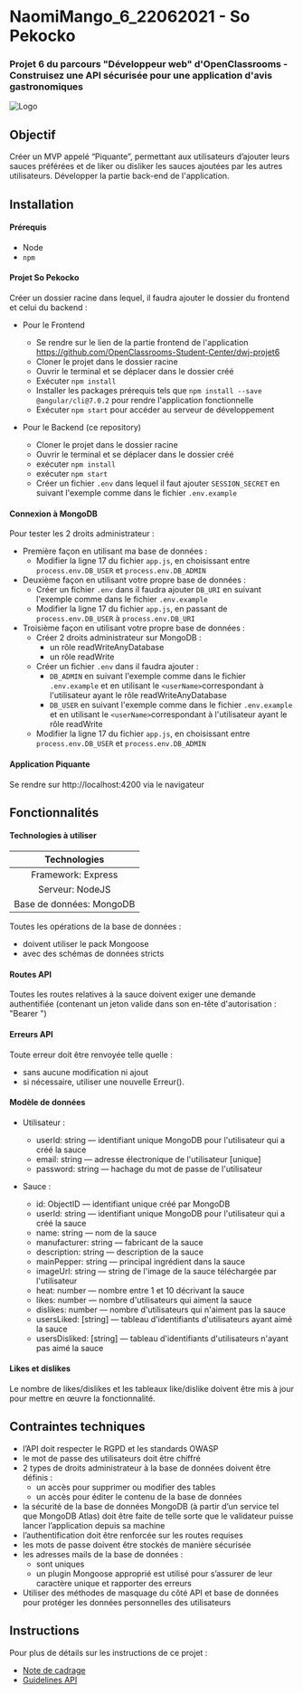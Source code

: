 # NaomiMango_6_22062021 - So Pekocko

### Projet 6 du parcours "Développeur web" d'OpenClassrooms - Construisez une API sécurisée pour une application d'avis gastronomiques

![Logo](https://user.oc-static.com/upload/2019/09/02/15674356878125_image2.png)

## Objectif

Créer un MVP appelé “Piquante”, permettant aux utilisateurs d’ajouter leurs sauces préférées et de liker ou disliker les sauces ajoutées par les autres utilisateurs. Développer la partie back-end de l'application.

## Installation

#### Prérequis

- Node
- `npm`

#### Projet So Pekocko

Créer un dossier racine dans lequel, il faudra ajouter le dossier du frontend et celui du backend :

- Pour le Frontend

  - Se rendre sur le lien de la partie frontend de l'application https://github.com/OpenClassrooms-Student-Center/dwj-projet6
  - Cloner le projet dans le dossier racine
  - Ouvrir le terminal et se déplacer dans le dossier créé
  - Exécuter `npm install`
  - Installer les packages prérequis tels que `npm install --save @angular/cli@7.0.2` pour rendre l'application fonctionnelle
  - Exécuter `npm start` pour accéder au serveur de développement

- Pour le Backend (ce repository)

  - Cloner le projet dans le dossier racine
  - Ouvrir le terminal et se déplacer dans le dossier créé
  - exécuter `npm install`
  - exécuter `npm start`
  - Créer un fichier `.env` dans lequel il faut ajouter `SESSION_SECRET` en suivant l'exemple comme dans le fichier `.env.example`

#### Connexion à MongoDB

Pour tester les 2 droits administrateur :

- Première façon en utilisant ma base de données :
  - Modifier la ligne 17 du fichier `app.js`, en choisissant entre `process.env.DB_USER` et `process.env.DB_ADMIN`
- Deuxième façon en utilisant votre propre base de données :
  - Créer un fichier `.env` dans il faudra ajouter `DB_URI` en suivant l'exemple comme dans le fichier `.env.example`
  - Modifier la ligne 17 du fichier `app.js`, en passant de `process.env.DB_USER` à `process.env.DB_URI`
- Troisième façon en utilisant votre propre base de données :
  - Créer 2 droits administrateur sur MongoDB :
    - un rôle readWriteAnyDatabase
    - un rôle readWrite
  - Créer un fichier `.env` dans il faudra ajouter :
    - `DB_ADMIN` en suivant l'exemple comme dans le fichier `.env.example` et en utilisant le `<userName>`correspondant à l'utilisateur ayant le rôle readWriteAnyDatabase
    - `DB_USER` en suivant l'exemple comme dans le fichier `.env.example` et en utilisant le `<userName>`correspondant à l'utilisateur ayant le rôle readWrite
  - Modifier la ligne 17 du fichier `app.js`, en choisissant entre `process.env.DB_USER` et `process.env.DB_ADMIN`

#### Application Piquante

Se rendre sur http://localhost:4200 via le navigateur

## Fonctionnalités

#### Technologies à utiliser

|       Technologies       |
| :----------------------: |
|    Framework: Express    |
|     Serveur: NodeJS      |
| Base de données: MongoDB |

Toutes les opérations de la base de données :

- doivent utiliser le pack Mongoose
- avec des schémas de données stricts

#### Routes API

Toutes les routes relatives à la sauce doivent exiger une demande authentifiée (contenant un jeton valide dans son en-tête d'autorisation : "Bearer <token>")

#### Erreurs API

Toute erreur doit être renvoyée telle quelle :

- sans aucune modification ni ajout
- si nécessaire, utiliser une nouvelle Erreur().

#### Modèle de données

- Utilisateur :

  - userId: ​string​ — identifiant unique MongoDB pour l'utilisateur qui a créé la sauce
  - email: ​string​ — adresse électronique de l'utilisateur [unique]
  - password: ​string​ — hachage du mot de passe de l'utilisateur

- Sauce :

  - id: ​ObjectID​ — identifiant unique créé par MongoDB
  - userId: ​string​ — identifiant unique MongoDB pour l'utilisateur qui a créé la sauce
  - name: ​string​ — nom de la sauce
  - manufacturer: ​string​ — fabricant de la sauce
  - description: ​string​ — description de la sauce
  - mainPepper: ​string​ — principal ingrédient dans la sauce
  - imageUrl: ​string​ — string de l'image de la sauce téléchargée par l'utilisateur
  - heat: ​number​ — nombre entre 1 et 10 décrivant la sauce
  - likes: ​number​ — nombre d'utilisateurs qui aiment la sauce
  - dislikes: ​number​ — nombre d'utilisateurs qui n'aiment pas la sauce
  - usersLiked: ​[string]​ — tableau d'identifiants d'utilisateurs ayant aimé la sauce
  - usersDisliked: ​[string]​ — tableau d'identifiants d'utilisateurs n'ayant pas aimé la sauce

#### Likes et dislikes

Le nombre de likes/dislikes et les tableaux like/dislike doivent être mis à jour pour mettre en œuvre la fonctionnalité.

## Contraintes techniques

- l’API doit respecter le RGPD et les standards OWASP
- le mot de passe des utilisateurs doit être chiffré
- 2 types de droits administrateur à la base de données doivent être définis :
  - un accès pour supprimer ou modifier des tables
  - un accès pour éditer le contenu de la base de données
- la sécurité de la base de données MongoDB (à partir d’un service tel que MongoDB Atlas) doit être faite de telle sorte que le validateur puisse lancer l’application depuis sa machine
- l’authentification doit être renforcée sur les routes requises
- les mots de passe doivent être stockés de manière sécurisée
- les adresses mails de la base de données :
  - sont uniques
  - un plugin Mongoose approprié est utilisé pour s’assurer de leur caractère unique et rapporter des erreurs
- Utiliser des méthodes de masquage du côté API et base de données pour protéger les données personnelles des utilisateurs

## Instructions

Pour plus de détails sur les instructions de ce projet :

- [Note de cadrage](https://github.com/NaoDevWeb31/NaomiMango_6_22062021/blob/main/rules/Note%20de%20cadrage%20So%20Pekocko%20V3.pdf)
- [Guidelines API](https://github.com/NaoDevWeb31/NaomiMango_6_22062021/blob/main/rules/Guidelines%20API.pdf)
